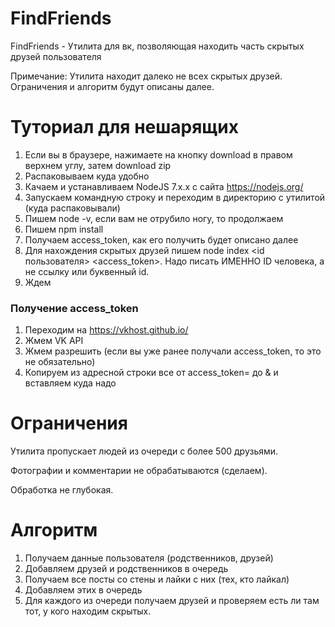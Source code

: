# FindFriends

FindFriends - Утилита для вк, позволяющая находить часть скрытых друзей пользователя

Примечание: Утилита находит далеко не всех скрытых друзей. Ограничения и алгоритм будут описаны далее.

# Туториал для нешарящих

1. Если вы в браузере, нажимаете на кнопку download в правом верхнем углу, затем download zip
2. Распаковываем куда удобно
3. Качаем и устанавливаем NodeJS 7.x.x с сайта https://nodejs.org/
4. Запускаем командную строку и переходим в директорию с утилитой (куда распаковывали)
5. Пишем node -v, если вам не отрубило ногу, то продолжаем
6. Пишем npm install
7. Получаем access_token, как его получить будет описано далее
8. Для нахождения скрытых друзей пишем node index <id пользователя> <access_token>. Надо писать ИМЕННО ID человека, а не ссылку или буквенный id. 
9. Ждем

### Получение access_token

1. Переходим на https://vkhost.github.io/
2. Жмем VK API
3. Жмем разрешить (если вы уже ранее получали access_token, то это не обязательно)
4. Копируем из адресной строки все от access_token= до & и вставляем куда надо

# Ограничения

Утилита пропускает людей из очереди с более 500 друзьями.

Фотографии и комментарии не обрабатываются (сделаем).

Обработка не глубокая.

# Алгоритм

1. Получаем данные пользователя (родственников, друзей)
2. Добавляем друзей и родственников в очередь
3. Получаем все посты со стены и лайки с них (тех, кто лайкал)
4. Добавляем этих в очередь
5. Для каждого из очереди получаем друзей и проверяем есть ли там тот, у кого находим скрытых.